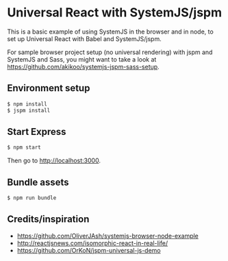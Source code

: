 # Universal React with SystemJS/jspm

This is a basic example of using SystemJS in the browser and in node, to set up Universal React with Babel and SystemJS/jspm.

For sample browser project setup (no universal rendering) with jspm and SystemJS and Sass, you might want to take a look at https://github.com/akikoo/systemjs-jspm-sass-setup.

## Environment setup 

```sh
$ npm install
$ jspm install
```

## Start Express 

```sh
$ npm start
```

Then go to [http://localhost:3000](http://localhost:3000).

## Bundle assets

```sh
$ npm run bundle
```

## Credits/inspiration

- https://github.com/OliverJAsh/systemjs-browser-node-example
- http://reactjsnews.com/isomorphic-react-in-real-life/
- https://github.com/OrKoN/jspm-universal-js-demo